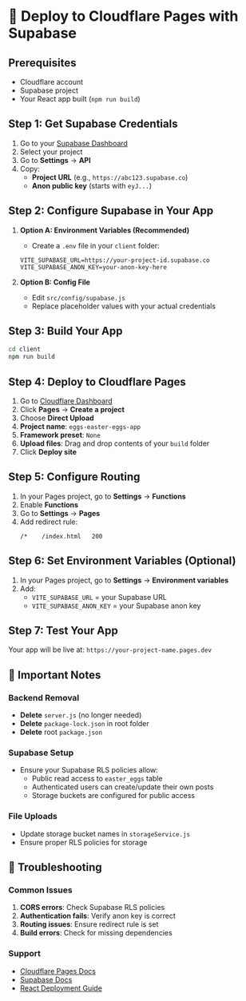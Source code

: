 # 🚀 Deploy to Cloudflare Pages with Supabase

## Prerequisites
- Cloudflare account
- Supabase project
- Your React app built (`npm run build`)

## Step 1: Get Supabase Credentials

1. Go to your [Supabase Dashboard](https://supabase.com/dashboard)
2. Select your project
3. Go to **Settings** → **API**
4. Copy:
   - **Project URL** (e.g., `https://abc123.supabase.co`)
   - **Anon public key** (starts with `eyJ...`)

## Step 2: Configure Supabase in Your App

1. **Option A: Environment Variables (Recommended)**
   - Create a `.env` file in your `client` folder:
   ```
   VITE_SUPABASE_URL=https://your-project-id.supabase.co
   VITE_SUPABASE_ANON_KEY=your-anon-key-here
   ```

2. **Option B: Config File**
   - Edit `src/config/supabase.js`
   - Replace placeholder values with your actual credentials

## Step 3: Build Your App

```bash
cd client
npm run build
```

## Step 4: Deploy to Cloudflare Pages

1. Go to [Cloudflare Dashboard](https://dash.cloudflare.com)
2. Click **Pages** → **Create a project**
3. Choose **Direct Upload**
4. **Project name**: `eggs-easter-eggs-app`
5. **Framework preset**: `None`
6. **Upload files**: Drag and drop contents of your `build` folder
7. Click **Deploy site**

## Step 5: Configure Routing

1. In your Pages project, go to **Settings** → **Functions**
2. Enable **Functions**
3. Go to **Settings** → **Pages**
4. Add redirect rule:
   ```
   /*    /index.html   200
   ```

## Step 6: Set Environment Variables (Optional)

1. In your Pages project, go to **Settings** → **Environment variables**
2. Add:
   - `VITE_SUPABASE_URL` = your Supabase URL
   - `VITE_SUPABASE_ANON_KEY` = your Supabase anon key

## Step 7: Test Your App

Your app will be live at: `https://your-project-name.pages.dev`

## 🔧 Important Notes

### Backend Removal
- **Delete** `server.js` (no longer needed)
- **Delete** `package-lock.json` in root folder
- **Delete** root `package.json`

### Supabase Setup
- Ensure your Supabase RLS policies allow:
  - Public read access to `easter_eggs` table
  - Authenticated users can create/update their own posts
  - Storage buckets are configured for public access

### File Uploads
- Update storage bucket names in `storageService.js`
- Ensure proper RLS policies for storage

## 🐛 Troubleshooting

### Common Issues
1. **CORS errors**: Check Supabase RLS policies
2. **Authentication fails**: Verify anon key is correct
3. **Routing issues**: Ensure redirect rule is set
4. **Build errors**: Check for missing dependencies

### Support
- [Cloudflare Pages Docs](https://developers.cloudflare.com/pages/)
- [Supabase Docs](https://supabase.com/docs)
- [React Deployment Guide](https://create-react-app.dev/docs/deployment/) 